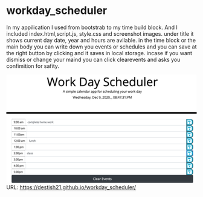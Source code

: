 # workday_scheduler
In my appilication I used from bootstrab to my time build block. And I included index.html,script.js, style.css and screenshot images.
under title it shows current day date, year and hours are avilable.
in the time block or the main body you can write down you events or schedules and you can save at the right button by clicking and it saves in local storage.
incase if you want dismiss or change your maind you can click clearevents and asks you confimition for safity.

![workdaay-scheduler](ScreenShot05.png)
URL:  https://destish21.github.io/workday_scheduler/